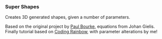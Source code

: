 ### Super Shapes

Creates 3D generated shapes, given a number of parameters.

Based on the original project by [Paul Bourke](http://paulbourke.net/geometry/supershape/), equations from Johan Gielis. Finally tutorial based on [Coding Rainbow](http://codingrainbow.com/), with parameter alterations by me!


[](super_shapes_47/example_1.png)
[](super_shapes_47/example_2.png)
[](super_shapes_47/example_3.png)
